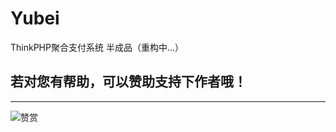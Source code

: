 # Yubei
ThinkPHP聚合支付系统  半成品（重构中...）

## 若对您有帮助，可以**赞助**支持下作者哦！
----
![赞赏](https://sirhe.cn/wp-content/uploads/2018/06/打赏.jpg)
